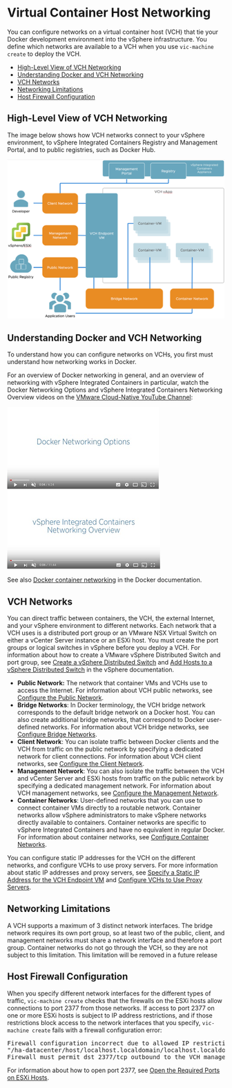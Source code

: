 # Virtual Container Host Networking #

You can configure networks on a virtual container host (VCH) that tie your Docker development environment into the vSphere infrastructure. You define which networks are available to a VCH when you use `vic-machine create` to deploy the VCH.

- [High-Level View of VCH Networking](#highlevel)
- [Understanding Docker and VCH Networking](#understanding)
- [VCH Networks](#vchnetworks)
- [Networking Limitations](#limitations)
- [Host Firewall Configuration](#firewall)

## High-Level View of VCH Networking <a id="highlevel"></a>

The image below shows how VCH networks connect to your vSphere environment, to vSphere Integrated Containers Registry and Management Portal, and to public registries, such as Docker Hub. 
 
 ![VCH Networking](graphics/vic_networking.png)

## Understanding Docker and VCH Networking <a id="understanding"></a>

To understand how you can configure networks on VCHs, you first must understand how networking works in Docker.

For an overview of Docker networking in general, and an overview of networking with vSphere Integrated Containers in particular, watch the Docker Networking Options and vSphere Integrated Containers Networking Overview videos on the [VMware Cloud-Native YouTube Channel](https://www.youtube.com/channel/UCdkGV51Nu0unDNT58bHt9bg):

[![Docker Networking Options video](graphics/docker_networking_small.jpg)](https://www.youtube.com/watch?v=Yr6-2ddhLVo)  [![vSphere Integrated Containers Networking Overview video](graphics/vic_networking_video_small.jpg)](https://www.youtube.com/watch?v=QLi9KasWLCM)

See also [Docker container networking](https://docs.docker.com/engine/userguide/networking/) in the Docker documentation.

## VCH Networks <a id="vchnetworks"></a>

You can direct traffic between containers, the VCH, the external Internet, and your vSphere environment to different networks. Each network that a VCH uses is a distributed port group or an VMware NSX Virtual Switch on either a vCenter Server instance or an ESXi host. You must create the port groups or logical switches in vSphere before you deploy a VCH. For information about how to create a VMware vSphere Distributed Switch and port group, see [Create a vSphere Distributed Switch](https://docs.vmware.com/en/VMware-vSphere/6.5/com.vmware.vsphere.networking.doc/GUID-D21B3241-0AC9-437C-80B1-0C8043CC1D7D.html) and [Add Hosts to a vSphere Distributed Switch](https://docs.vmware.com/en/VMware-vSphere/6.5/com.vmware.vsphere.networking.doc/GUID-E90C1B0D-82CB-4A3D-BE1B-0FDCD6575725.html) in the vSphere documentation.

- **Public Network:** The network that container VMs and VCHs use to access the Internet. For information about VCH public networks, see [Configure the Public Network](public_network.md).
- **Bridge Networks**: In Docker terminology, the VCH bridge network corresponds to the default bridge network on a Docker host. You can also create additional bridge networks, that correspond to Docker user-defined networks. For information about VCH bridge networks, see [Configure Bridge Networks](bridge_network.md).
- **Client Network**: You can isolate traffic between Docker clients and the VCH from traffic on the public network by specifying a dedicated network for client connections. For information about VCH client networks, see  [Configure the Client Network](client_network.md).
- **Management Network**: You can also isolate the traffic between the VCH and vCenter Server and ESXi hosts from traffic on the public network by specifying a dedicated management network. For information about VCH management networks, see  [Configure the Management Network](mgmt_network.md).
- **Container Networks**: User-defined networks that you can use to connect container VMs directly to a routable network. Container networks allow vSphere administrators to make vSphere networks directly available to containers. Container networks are specific to vSphere Integrated Containers and have no equivalent in regular Docker. For information about container networks, see [Configure Container Networks](container_networks.md).

You can configure static IP addresses for the VCH on the different networks, and configure VCHs to use proxy servers. For more information about static IP addresses and proxy servers, see [Specify a Static IP Address for the VCH Endpoint VM](vch_static_ip.md) and [Configure VCHs to Use Proxy Servers](vch_proxy.md).

## Networking Limitations <a id="limitations"></a>

A VCH supports a maximum of 3 distinct network interfaces. The bridge network requires its own port group, so at least two of the public, client, and management networks must share a network interface and therefore a port group. Container networks do not go through the VCH, so they are not subject to this limitation. This limitation will be removed in a future release

## Host Firewall Configuration <a id="firewall"></a>

When you specify different network interfaces for the different types of traffic, `vic-machine create` checks that the firewalls on the ESXi hosts allow connections to port 2377 from those networks. If access to port 2377 on one or more ESXi hosts is subject to IP address restrictions, and if those restrictions block access to the network interfaces that you specify, `vic-machine create` fails with a firewall configuration error:
<pre>Firewall configuration incorrect due to allowed IP restrictions on hosts: 
"/ha-datacenter/host/localhost.localdomain/localhost.localdomain" 
Firewall must permit dst 2377/tcp outbound to the VCH management interface
</pre>

For information about how to open port 2377, see [Open the Required Ports on ESXi Hosts](open_ports_on_hosts.md).